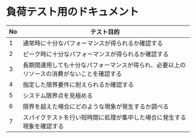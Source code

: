 # 負荷テスト用のドキュメント

| No | テスト目的 |
| --- | --- |
| 1 | 通常時に十分なパフォーマンスが得られるか確認する |
| 2 | ピーク時に十分なパフォーマンスが得られるか確認する |
| 3 | 長期間運用しても十分なパフォーマンスが得られ、必要以上のリソースの消費がないことを確認する |
| 4 | 指定した限界要件に耐えられるか確認する |
| 5 | システム限界点を見極める |
| 6 | 限界を超えた場合にどのような現象が発生するか調べる |
| 7 | スパイクテストを行い短時間に処理が集中した場合に発生する現象を確認する |